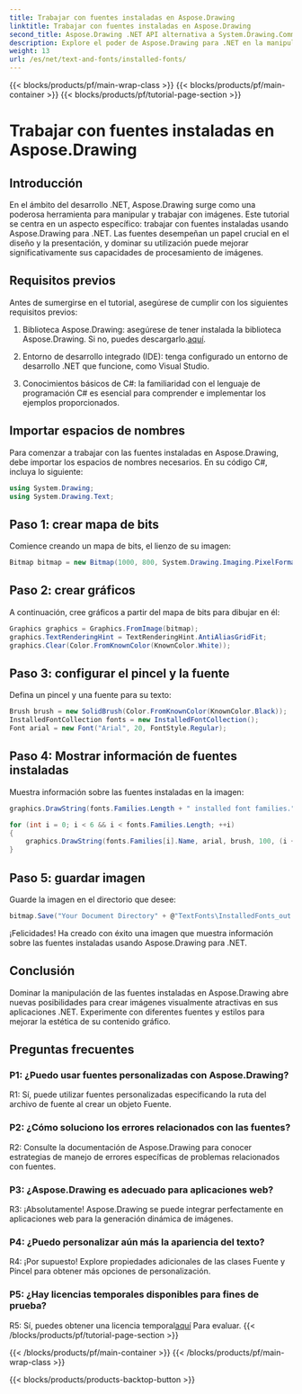 ```yaml
---
title: Trabajar con fuentes instaladas en Aspose.Drawing
linktitle: Trabajar con fuentes instaladas en Aspose.Drawing
second_title: Aspose.Drawing .NET API alternativa a System.Drawing.Common
description: Explore el poder de Aspose.Drawing para .NET en la manipulación de fuentes instaladas. Mejore sus habilidades de procesamiento de imágenes con este completo tutorial.
weight: 13
url: /es/net/text-and-fonts/installed-fonts/
---
```


{{< blocks/products/pf/main-wrap-class >}}
{{< blocks/products/pf/main-container >}}
{{< blocks/products/pf/tutorial-page-section >}}

# Trabajar con fuentes instaladas en Aspose.Drawing

## Introducción

En el ámbito del desarrollo .NET, Aspose.Drawing surge como una poderosa herramienta para manipular y trabajar con imágenes. Este tutorial se centra en un aspecto específico: trabajar con fuentes instaladas usando Aspose.Drawing para .NET. Las fuentes desempeñan un papel crucial en el diseño y la presentación, y dominar su utilización puede mejorar significativamente sus capacidades de procesamiento de imágenes.

## Requisitos previos

Antes de sumergirse en el tutorial, asegúrese de cumplir con los siguientes requisitos previos:

1.  Biblioteca Aspose.Drawing: asegúrese de tener instalada la biblioteca Aspose.Drawing. Si no, puedes descargarlo.[aquí](https://releases.aspose.com/drawing/net/).

2. Entorno de desarrollo integrado (IDE): tenga configurado un entorno de desarrollo .NET que funcione, como Visual Studio.

3. Conocimientos básicos de C#: la familiaridad con el lenguaje de programación C# es esencial para comprender e implementar los ejemplos proporcionados.

## Importar espacios de nombres

Para comenzar a trabajar con las fuentes instaladas en Aspose.Drawing, debe importar los espacios de nombres necesarios. En su código C#, incluya lo siguiente:

```csharp
using System.Drawing;
using System.Drawing.Text;
```

## Paso 1: crear mapa de bits

Comience creando un mapa de bits, el lienzo de su imagen:

```csharp
Bitmap bitmap = new Bitmap(1000, 800, System.Drawing.Imaging.PixelFormat.Format32bppPArgb);
```

## Paso 2: crear gráficos

A continuación, cree gráficos a partir del mapa de bits para dibujar en él:

```csharp
Graphics graphics = Graphics.FromImage(bitmap);
graphics.TextRenderingHint = TextRenderingHint.AntiAliasGridFit;
graphics.Clear(Color.FromKnownColor(KnownColor.White));
```

## Paso 3: configurar el pincel y la fuente

Defina un pincel y una fuente para su texto:

```csharp
Brush brush = new SolidBrush(Color.FromKnownColor(KnownColor.Black));
InstalledFontCollection fonts = new InstalledFontCollection();
Font arial = new Font("Arial", 20, FontStyle.Regular);
```

## Paso 4: Mostrar información de fuentes instaladas

Muestra información sobre las fuentes instaladas en la imagen:

```csharp
graphics.DrawString(fonts.Families.Length + " installed font families.", arial, brush, 100, 100);

for (int i = 0; i < 6 && i < fonts.Families.Length; ++i)
{
    graphics.DrawString(fonts.Families[i].Name, arial, brush, 100, (i + 2) * 100);
}
```

## Paso 5: guardar imagen

Guarde la imagen en el directorio que desee:

```csharp
bitmap.Save("Your Document Directory" + @"TextFonts\InstalledFonts_out.png");
```

¡Felicidades! Ha creado con éxito una imagen que muestra información sobre las fuentes instaladas usando Aspose.Drawing para .NET.

## Conclusión

Dominar la manipulación de las fuentes instaladas en Aspose.Drawing abre nuevas posibilidades para crear imágenes visualmente atractivas en sus aplicaciones .NET. Experimente con diferentes fuentes y estilos para mejorar la estética de su contenido gráfico.

## Preguntas frecuentes

### P1: ¿Puedo usar fuentes personalizadas con Aspose.Drawing?

R1: Sí, puede utilizar fuentes personalizadas especificando la ruta del archivo de fuente al crear un objeto Fuente.

### P2: ¿Cómo soluciono los errores relacionados con las fuentes?

R2: Consulte la documentación de Aspose.Drawing para conocer estrategias de manejo de errores específicas de problemas relacionados con fuentes.

### P3: ¿Aspose.Drawing es adecuado para aplicaciones web?

R3: ¡Absolutamente! Aspose.Drawing se puede integrar perfectamente en aplicaciones web para la generación dinámica de imágenes.

### P4: ¿Puedo personalizar aún más la apariencia del texto?

R4: ¡Por supuesto! Explore propiedades adicionales de las clases Fuente y Pincel para obtener más opciones de personalización.

### P5: ¿Hay licencias temporales disponibles para fines de prueba?

 R5: Sí, puedes obtener una licencia temporal[aquí](https://purchase.aspose.com/temporary-license/) Para evaluar.
{{< /blocks/products/pf/tutorial-page-section >}}

{{< /blocks/products/pf/main-container >}}
{{< /blocks/products/pf/main-wrap-class >}}

{{< blocks/products/products-backtop-button >}}
